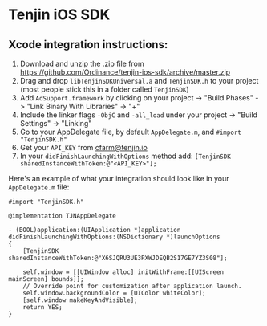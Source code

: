Tenjin iOS SDK
==============

Xcode integration instructions:
-------------------------------
1. Download and unzip the .zip file from https://github.com/Ordinance/tenjin-ios-sdk/archive/master.zip
2. Drag and drop `libTenjinSDKUniversal.a` and `TenjinSDK.h` to your project (most people stick this in a folder called `TenjinSDK`)
3. Add `AdSupport.framework` by clicking on your project -> "Build Phases" -> "Link Binary With Libraries" -> "+"
4. Include the linker flags `-ObjC` and `-all_load` under your project -> "Build Settings" -> "Linking"
4. Go to your AppDelegate file, by default `AppDelegate.m`, and `#import "TenjinSDK.h"`
5. Get your `API_KEY` from cfarm@tenjin.io
6. In your `didFinishLaunchingWithOptions` method add: `[TenjinSDK sharedInstanceWithToken:@"<API_KEY>"];`

Here's an example of what your integration should look like in your `AppDelegate.m` file:

```
#import "TenjinSDK.h"

@implementation TJNAppDelegate

- (BOOL)application:(UIApplication *)application didFinishLaunchingWithOptions:(NSDictionary *)launchOptions
{
    [TenjinSDK sharedInstanceWithToken:@"X6SJQRU3UE3PXWJDEQB2S17GE7YZ3S08"];
    
    self.window = [[UIWindow alloc] initWithFrame:[[UIScreen mainScreen] bounds]];
    // Override point for customization after application launch.
    self.window.backgroundColor = [UIColor whiteColor];
    [self.window makeKeyAndVisible];
    return YES;
}
```
